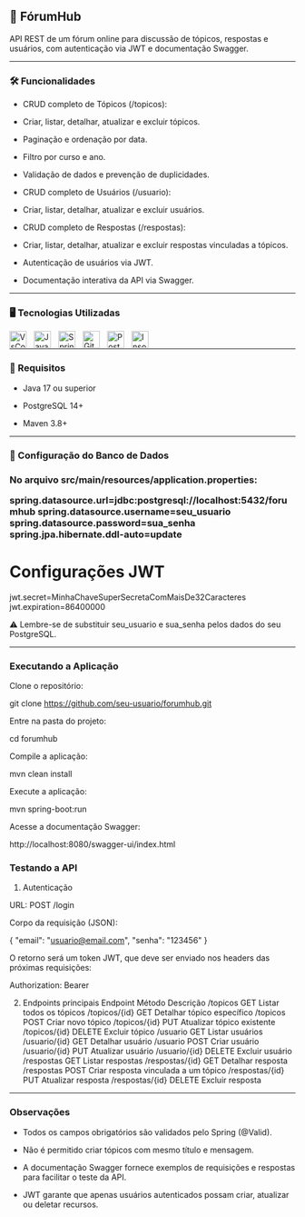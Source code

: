 ## 💬 FórumHub

<p>API REST de um fórum online para discussão de tópicos, respostas e usuários, com autenticação via JWT e documentação Swagger.</P>

---

<h3>🛠️ Funcionalidades</h3>

 - CRUD completo de Tópicos (/topicos):

 - Criar, listar, detalhar, atualizar e excluir tópicos.

 - Paginação e ordenação por data.

 - Filtro por curso e ano.

 - Validação de dados e prevenção de duplicidades.

 - CRUD completo de Usuários (/usuario):

 - Criar, listar, detalhar, atualizar e excluir usuários.

 - CRUD completo de Respostas (/respostas):

 - Criar, listar, detalhar, atualizar e excluir respostas vinculadas a tópicos.

 - Autenticação de usuários via JWT.

 - Documentação interativa da API via Swagger.

---

<h3>🖥️ Tecnologias Utilizadas</h3>

<img align="left" alt="VsCode" tittle="VsCode" width="30px" style="padding-right:10px;" src="https://cdn.jsdelivr.net/gh/devicons/devicon@latest/icons/vscode/vscode-original.svg"/>

<img align="left" alt="Java" tittle="Java" width="30px" style="padding-right:10px;" src="https://cdn.jsdelivr.net/gh/devicons/devicon/icons/java/java-original.svg"/>

<img align="left" alt="Spring" tittle="1spring" width="30px" style="padding-right:10px;" src="https://cdn.jsdelivr.net/gh/devicons/devicon/icons/spring/spring-original.svg" />

<img align="left" alt="Git" tittle="Git" width="30px" style="padding-right:10px;" src="https://cdn.jsdelivr.net/gh/devicons/devicon/icons/git/git-original.svg" />

<img align="left" alt="PostgreSQL" tittle="PostgreSQL" width="30px" style="padding-right:10px;" src="https://cdn.jsdelivr.net/gh/devicons/devicon@latest/icons/postgresql/postgresql-original.svg" />

<img align="left" alt="Insomnia" tittle="Insomnia" width="30px" style="padding-right:10px;" src="https://cdn.jsdelivr.net/gh/devicons/devicon@latest/icons/insomnia/insomnia-original-wordmark.svg" /><br>

---

<h3>📝 Requisitos</h3>

 - Java 17 ou superior

 - PostgreSQL 14+

 - Maven 3.8+

---

<h3>🎲 Configuração do Banco de Dados<h3>

<p>No arquivo src/main/resources/application.properties:</p>

spring.datasource.url=jdbc:postgresql://localhost:5432/forumhub
spring.datasource.username=seu_usuario
spring.datasource.password=sua_senha
spring.jpa.hibernate.ddl-auto=update

# Configurações JWT
jwt.secret=MinhaChaveSuperSecretaComMaisDe32Caracteres
jwt.expiration=86400000


⚠️ Lembre-se de substituir seu_usuario e sua_senha pelos dados do seu PostgreSQL.

---

<h3>Executando a Aplicação</h3>

Clone o repositório:

git clone https://github.com/seu-usuario/forumhub.git


Entre na pasta do projeto:

cd forumhub


Compile a aplicação:

mvn clean install


Execute a aplicação:

mvn spring-boot:run


Acesse a documentação Swagger:

http://localhost:8080/swagger-ui/index.html

<h3>Testando a API</h3>

1. Autenticação

URL: POST /login

Corpo da requisição (JSON):

{
  "email": "usuario@email.com",
  "senha": "123456"
}


O retorno será um token JWT, que deve ser enviado nos headers das próximas requisições:

Authorization: Bearer <token>

2. Endpoints principais
Endpoint	Método	Descrição
/topicos	GET	Listar todos os tópicos
/topicos/{id}	GET	Detalhar tópico específico
/topicos	POST	Criar novo tópico
/topicos/{id}	PUT	Atualizar tópico existente
/topicos/{id}	DELETE	Excluir tópico
/usuario	GET	Listar usuários
/usuario/{id}	GET	Detalhar usuário
/usuario	POST	Criar usuário
/usuario/{id}	PUT	Atualizar usuário
/usuario/{id}	DELETE	Excluir usuário
/respostas	GET	Listar respostas
/respostas/{id}	GET	Detalhar resposta
/respostas	POST	Criar resposta vinculada a um tópico
/respostas/{id}	PUT	Atualizar resposta
/respostas/{id}	DELETE	Excluir resposta

---

<h3>Observações</h3>

 - Todos os campos obrigatórios são validados pelo Spring (@Valid).

 - Não é permitido criar tópicos com mesmo título e mensagem.

 - A documentação Swagger fornece exemplos de requisições e respostas para facilitar o teste da API.

 - JWT garante que apenas usuários autenticados possam criar, atualizar ou deletar recursos.
